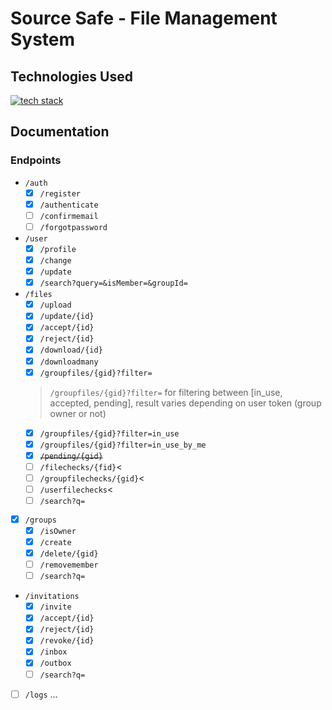 Source Safe -  File Management System
=========================

## Technologies Used

[![tech stack](https://skillicons.dev/icons?i=spring,java,mysql,react,vite,html,css)](https://skillicons.dev)

## Documentation

### Endpoints

- `/auth`
    - [X] `/register`
    - [X] `/authenticate`
    - [ ] `/confirmemail`
    - [ ] `/forgotpassword`

- `/user`
    - [X] `/profile`
    - [X] `/change`
    - [X] `/update`
    - [X] `/search?query=&isMember=&groupId=`

- `/files`
    - [X] `/upload`
    - [X] `/update/{id}`
    - [X] `/accept/{id}`
    - [X] `/reject/{id}`
    - [X] `/download/{id}`
    - [X] `/downloadmany`
    - [X] `/groupfiles/{gid}?filter=` 
    > `/groupfiles/{gid}?filter=` for filtering between [in_use, accepted, pending], result varies depending on user token (group owner or not)
    - [X] `/groupfiles/{gid}?filter=in_use`
    - [X] `/groupfiles/{gid}?filter=in_use_by_me`
    - [X] ~~`/pending/{gid}`~~
    - [ ] `/filechecks/{fid}`<
    - [ ] `/groupfilechecks/{gid}`<
    - [ ] `/userfilechecks`<
    - [ ] `/search?q=`

- [X] `/groups`
    - [X] `/isOwner`
    - [X] `/create`
    - [X] `/delete/{gid}`
    - [ ] `/removemember`
    - [ ] `/search?q=`

- `/invitations`
    - [X] `/invite`
    - [X] `/accept/{id}`
    - [X] `/reject/{id}`
    - [X] `/revoke/{id}`
    - [X] `/inbox`
    - [X] `/outbox`
    - [ ] `/search?q=`
    
- [ ] `/logs`
    ...